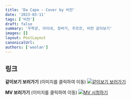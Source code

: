 ```yaml
---
title: 'Da Capo - Cover by 비챤'
date: '2023-03-11'
tags: ['비챤']
draft: false
summary: '우왁굳, 아이네, 징버거, 주르르, 비챤 같이보기'
images: []
layout: PostLayout
canonicalUrl:
authors: ['woolan']
---
```


## 링크

**같이보기 보러가기** (이미지를 클릭하여 이동)
[![같이보기 보러가기](../static/images/logo.png)](https://cafe.naver.com/steamindiegame/10220371)

**MV 보러가기** (이미지를 클릭하여 이동)
[![MV 시청하기](https://i.ytimg.com/vi/xs4d6QjY03w/maxresdefault.jpg)](https://youtu.be/xs4d6QjY03w)
